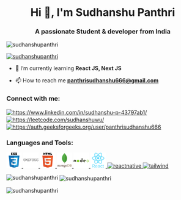 <h1 align="center">Hi 👋, I'm Sudhanshu Panthri</h1>
<h3 align="center">A passionate Student & developer from India</h3>

<p align="left"> <img src="https://komarev.com/ghpvc/?username=sudhanshupanthri&label=Profile%20views&color=0e75b6&style=flat" alt="sudhanshupanthri" /> </p>

<p align="left"> <a href="https://github.com/ryo-ma/github-profile-trophy"><img src="https://github-profile-trophy.vercel.app/?username=sudhanshupanthri" alt="sudhanshupanthri" /></a> </p>

- 🌱 I’m currently learning **React JS, Next JS**

- 📫 How to reach me **panthrisudhanshu666@gmail.com**

<h3 align="left">Connect with me:</h3>
<p align="left">
<a href="https://linkedin.com/in/https://www.linkedin.com/in/sudhanshu-p-43797ab1/" target="blank"><img align="center" src="https://raw.githubusercontent.com/rahuldkjain/github-profile-readme-generator/master/src/images/icons/Social/linked-in-alt.svg" alt="https://www.linkedin.com/in/sudhanshu-p-43797ab1/" height="30" width="40" /></a>
<a href="https://www.leetcode.com/https://leetcode.com/sudhanshuwu/" target="blank"><img align="center" src="https://raw.githubusercontent.com/rahuldkjain/github-profile-readme-generator/master/src/images/icons/Social/leet-code.svg" alt="https://leetcode.com/sudhanshuwu/" height="30" width="40" /></a>
<a href="https://auth.geeksforgeeks.org/user/https://auth.geeksforgeeks.org/user/panthrisudhanshu666" target="blank"><img align="center" src="https://raw.githubusercontent.com/rahuldkjain/github-profile-readme-generator/master/src/images/icons/Social/geeks-for-geeks.svg" alt="https://auth.geeksforgeeks.org/user/panthrisudhanshu666" height="30" width="40" /></a>
</p>

<h3 align="left">Languages and Tools:</h3>
<p align="left"> <a href="https://www.w3schools.com/css/" target="_blank" rel="noreferrer"> <img src="https://raw.githubusercontent.com/devicons/devicon/master/icons/css3/css3-original-wordmark.svg" alt="css3" width="40" height="40"/> </a> <a href="https://expressjs.com" target="_blank" rel="noreferrer"> <img src="https://raw.githubusercontent.com/devicons/devicon/master/icons/express/express-original-wordmark.svg" alt="express" width="40" height="40"/> </a> <a href="https://www.w3.org/html/" target="_blank" rel="noreferrer"> <img src="https://raw.githubusercontent.com/devicons/devicon/master/icons/html5/html5-original-wordmark.svg" alt="html5" width="40" height="40"/> </a> <a href="https://www.mongodb.com/" target="_blank" rel="noreferrer"> <img src="https://raw.githubusercontent.com/devicons/devicon/master/icons/mongodb/mongodb-original-wordmark.svg" alt="mongodb" width="40" height="40"/> </a> <a href="https://nodejs.org" target="_blank" rel="noreferrer"> <img src="https://raw.githubusercontent.com/devicons/devicon/master/icons/nodejs/nodejs-original-wordmark.svg" alt="nodejs" width="40" height="40"/> </a> <a href="https://reactjs.org/" target="_blank" rel="noreferrer"> <img src="https://raw.githubusercontent.com/devicons/devicon/master/icons/react/react-original-wordmark.svg" alt="react" width="40" height="40"/> </a> <a href="https://reactnative.dev/" target="_blank" rel="noreferrer"> <img src="https://reactnative.dev/img/header_logo.svg" alt="reactnative" width="40" height="40"/> </a> <a href="https://tailwindcss.com/" target="_blank" rel="noreferrer"> <img src="https://www.vectorlogo.zone/logos/tailwindcss/tailwindcss-icon.svg" alt="tailwind" width="40" height="40"/> </a> </p>

<p><img align="left" src="https://github-readme-stats.vercel.app/api/top-langs?username=sudhanshupanthri&show_icons=true&locale=en&layout=compact" alt="sudhanshupanthri" /></p>

<p>&nbsp;<img align="center" src="https://github-readme-stats.vercel.app/api?username=sudhanshupanthri&show_icons=true&locale=en" alt="sudhanshupanthri" /></p>

<p><img align="center" src="https://github-readme-streak-stats.herokuapp.com/?user=sudhanshupanthri&" alt="sudhanshupanthri" /></p>
